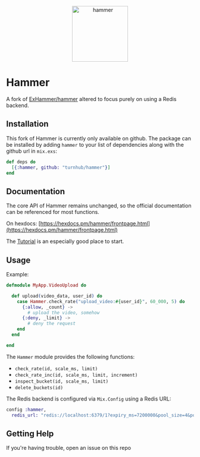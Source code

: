 <p align="center"><img src="logo/horizontal.png" alt="hammer" height="150px"></p>

# Hammer

A fork of [ExHammer/hammer](https://github.com/ExHammer/hammer) altered to
focus purely on using a Redis backend.


## Installation

This fork of Hammer is currently only available on github.
The package can be installed by adding `hammer` to your list of dependencies
along with the github url in `mix.exs`:

```elixir
def deps do
  [{:hammer, github: "turnhub/hammer"}]
end
```


## Documentation

The core API of Hammer remains unchanged, so the official documentation can be
referenced for most functions.

On hexdocs: [https://hexdocs.pm/hammer/frontpage.html](https://hexdocs.pm/hammer/frontpage.html)

The [Tutorial](https://hexdocs.pm/hammer/tutorial.html) is an especially good place to start.


## Usage

Example:

```elixir
defmodule MyApp.VideoUpload do

  def upload(video_data, user_id) do
    case Hammer.check_rate("upload_video:#{user_id}", 60_000, 5) do
      {:allow, _count} ->
        # upload the video, somehow
      {:deny, _limit} ->
        # deny the request
    end
  end

end
```

The `Hammer` module provides the following functions:

- `check_rate(id, scale_ms, limit)`
- `check_rate_inc(id, scale_ms, limit, increment)`
- `inspect_bucket(id, scale_ms, limit)`
- `delete_buckets(id)`

The Redis backend is configured via `Mix.Config` using a Redis URL:

```elixir
config :hammer,
  redis_url: "redis://localhost:6379/1?expiry_ms=7200000&pool_size=4&pool_max_overflow=0"
```


## Getting Help

If you're having trouble, open an issue on this repo
